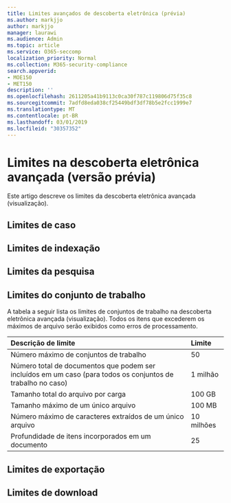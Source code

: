 ```yaml
---
title: Limites avançados de descoberta eletrônica (prévia)
ms.author: markjjo
author: markjjo
manager: laurawi
ms.audience: Admin
ms.topic: article
ms.service: O365-seccomp
localization_priority: Normal
ms.collection: M365-security-compliance
search.appverid:
- MOE150
- MET150
description: ''
ms.openlocfilehash: 2611205a41b9113c0ca30f787c119806d75f35c8
ms.sourcegitcommit: 7adfd8eda038cf25449bdf3df78b5e2fcc1999e7
ms.translationtype: MT
ms.contentlocale: pt-BR
ms.lasthandoff: 03/01/2019
ms.locfileid: "30357352"
---
```

# <a name="limits-in-advanced-ediscovery-preview"></a>Limites na descoberta eletrônica avançada (versão prévia)

Este artigo descreve os limites da descoberta eletrônica avançada (visualização).

## <a name="case-limits"></a>Limites de caso

## <a name="indexing-limits"></a>Limites de indexação

## <a name="search-limits"></a>Limites da pesquisa

## <a name="working-set-limits"></a>Limites do conjunto de trabalho

A tabela a seguir lista os limites de conjuntos de trabalho na descoberta eletrônica avançada (visualização).  Todos os itens que excederem os máximos de arquivo serão exibidos como erros de processamento.
    
  |**Descrição de limite**|**Limite**|
  |:-----|:-----|
  |Número máximo de conjuntos de trabalho  <br/> |50  <br/> |
  |Número total de documentos que podem ser incluídos em um caso (para todos os conjuntos de trabalho no caso)  <br/> |1 milhão  <br/> |
  |Tamanho total do arquivo por carga  <br/> |100 GB  <br/> |
  |Tamanho máximo de um único arquivo   <br/> |100 MB  <br/> |
  |Número máximo de caracteres extraídos de um único arquivo  <br/> |10 milhões  <br/> |
  |Profundidade de itens incorporados em um documento  <br/> |25  <br/> |
  

## <a name="export-limits"></a>Limites de exportação

## <a name="download-limits"></a>Limites de download

